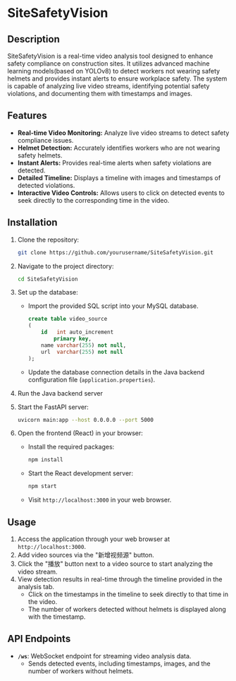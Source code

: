 # SiteSafetyVision

## Description

SiteSafetyVision is a real-time video analysis tool designed to enhance safety compliance on construction sites. It utilizes advanced machine learning models(based on YOLOv8) to detect workers not wearing safety helmets and provides instant alerts to ensure workplace safety. The system is capable of analyzing live video streams, identifying potential safety violations, and documenting them with timestamps and images.



## Features

- **Real-time Video Monitoring:** Analyze live video streams to detect safety compliance issues.
- **Helmet Detection:** Accurately identifies workers who are not wearing safety helmets.
- **Instant Alerts:** Provides real-time alerts when safety violations are detected.
- **Detailed Timeline:** Displays a timeline with images and timestamps of detected violations.
- **Interactive Video Controls:** Allows users to click on detected events to seek directly to the corresponding time in the video.

## Installation

1. Clone the repository:

	```bash
	git clone https://github.com/yourusername/SiteSafetyVision.git
	```

2. Navigate to the project directory:

	```bash
	cd SiteSafetyVision
	```

3. Set up the database:

	- Import the provided SQL script  into your MySQL database.

		````sql
		create table video_source
		(
		    id   int auto_increment
		        primary key,
		    name varchar(255) not null,
		    url  varchar(255) not null
		);
		````

	- Update the database connection details in the Java backend configuration file (`application.properties`).

4. Run the Java backend server

5. Start the FastAPI server:

	```bash
	uvicorn main:app --host 0.0.0.0 --port 5000
	```

6. Open the frontend (React) in your browser:

	- Install the required packages:

		```bash
		npm install
		```

	- Start the React development server:

		```bash
		npm start
		```

	- Visit `http://localhost:3000` in your web browser.

## Usage

1. Access the application through your web browser at `http://localhost:3000`.
2. Add video sources via the "新增视频源" button.
3. Click the "播放" button next to a video source to start analyzing the video stream.
4. View detection results in real-time through the timeline provided in the analysis tab.
	- Click on the timestamps in the timeline to seek directly to that time in the video.
	- The number of workers detected without helmets is displayed along with the timestamp.

## API Endpoints

- **`/ws`**: WebSocket endpoint for streaming video analysis data.
	- Sends detected events, including timestamps, images, and the number of workers without helmets.

